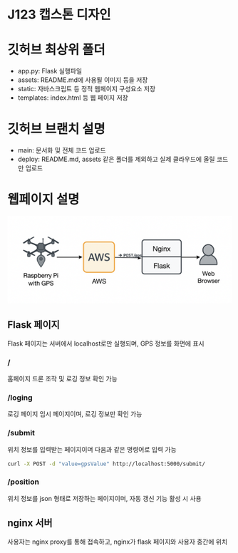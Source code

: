 # J123 캡스톤 디자인

# 깃허브 최상위 폴더
- app.py: Flask 실행파일
- assets: README.md에 사용될 이미지 등을 저장
- static: 자바스크립트 등 정적 웹페이지 구성요소 저장
- templates: index.html 등 웹 페이지 저장

# 깃허브 브랜치 설명
- main: 문서화 및 전체 코드 업로드
- deploy: README.md, assets 같은 폴더를 제외하고 실제 클라우드에 올릴 코드만 업로드

# 웹페이지 설명
![Diagram](./assets/web/web_diagram.png)

## Flask 페이지
Flask 페이지는 서버에서 localhost로만 실행되며, GPS 정보를 화면에 표시

### /
홈페이지
드론 조작 및 로깅 정보 확인 가능

### /loging
로깅 페이지
임시 페이지이며, 로깅 정보만 확인 가능

### /submit
위치 정보를 입력받는 페이지이며 다음과 같은 명령어로 입력 가능
```bash
curl -X POST -d "value=gpsValue" http://localhost:5000/submit/
```

### /position
위치 정보를 json 형태로 저장하는 페이지이며, 자동 갱신 기능 활성 시 사용

## nginx 서버
사용자는 nginx proxy를 통해 접속하고, nginx가 flask 페이지와 사용자 중간에 위치


